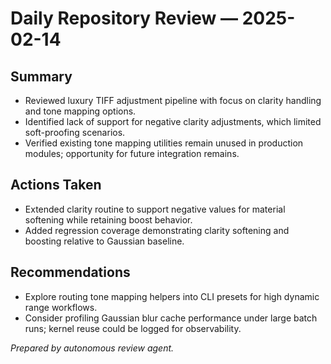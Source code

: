 # Daily Repository Review — 2025-02-14

## Summary
- Reviewed luxury TIFF adjustment pipeline with focus on clarity handling and tone mapping options.
- Identified lack of support for negative clarity adjustments, which limited soft-proofing scenarios.
- Verified existing tone mapping utilities remain unused in production modules; opportunity for future integration remains.

## Actions Taken
- Extended clarity routine to support negative values for material softening while retaining boost behavior.
- Added regression coverage demonstrating clarity softening and boosting relative to Gaussian baseline.

## Recommendations
- Explore routing tone mapping helpers into CLI presets for high dynamic range workflows.
- Consider profiling Gaussian blur cache performance under large batch runs; kernel reuse could be logged for observability.

*Prepared by autonomous review agent.*

